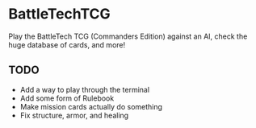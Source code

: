 # BattleTechTCG

Play the BattleTech TCG (Commanders Edition) against an AI, check the huge database of cards, and more!

## TODO
- Add a way to play through the terminal
- Add some form of Rulebook
- Make mission cards actually do something
- Fix structure, armor, and healing
